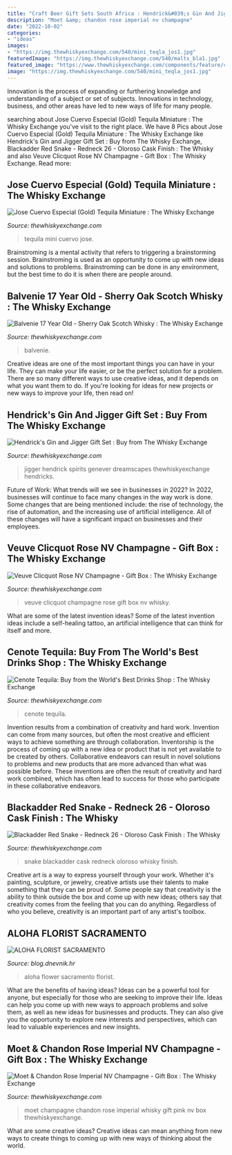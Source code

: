 ```yaml
---
title: "Craft Beer Gift Sets South Africa : Hendrick&#039;s Gin And Jigger Gift Set : Buy From The Whisky Exchange"
description: "Moet &amp; chandon rose imperial nv champagne"
date: "2022-10-02"
categories:
- "ideas"
images:
- "https://img.thewhiskyexchange.com/540/mini_teqla_jos1.jpg"
featuredImage: "https://img.thewhiskyexchange.com/540/malts_bla1.jpg"
featured_image: "https://www.thewhiskyexchange.com/components/feature/cenotetequila/assets/application/images/summary.jpg"
image: "https://img.thewhiskyexchange.com/540/mini_teqla_jos1.jpg"
---
```



Innovation is the process of expanding or furthering knowledge and understanding of a subject or set of subjects. Innovations in technology, business, and other areas have led to new ways of life for many people.

	

		
searching about Jose Cuervo Especial (Gold) Tequila Miniature : The Whisky Exchange you've visit to the right place. We have 8 Pics about Jose Cuervo Especial (Gold) Tequila Miniature : The Whisky Exchange like Hendrick&#039;s Gin and Jigger Gift Set : Buy from The Whisky Exchange, Blackadder Red Snake - Redneck 26 - Oloroso Cask Finish : The Whisky and also Veuve Clicquot Rose NV Champagne - Gift Box : The Whisky Exchange. Read more:
		
    
## Jose Cuervo Especial (Gold) Tequila Miniature : The Whisky Exchange

<img loading=lazy src="https://img.thewhiskyexchange.com/540/mini_teqla_jos1.jpg" onerror="this.onerror=null;this.src='https://tse4.mm.bing.net/th?id=OIP.kINJga9R9P7wkZ7EjRVQbwHaJ4&amp;pid=15.1';" alt="Jose Cuervo Especial (Gold) Tequila Miniature : The Whisky Exchange">

_Source: thewhiskyexchange.com_

>tequila mini cuervo jose. 

	

Brainstroming is a mental activity that refers to triggering a brainstorming session. Brainstroming is used as an opportunity to come up with new ideas and solutions to problems. Brainstroming can be done in any environment, but the best time to do it is when there are people around.

    
## Balvenie 17 Year Old - Sherry Oak Scotch Whisky : The Whisky Exchange

<img loading=lazy src="https://img.thewhiskyexchange.com/540/balob.17yov3.jpg" onerror="this.onerror=null;this.src='https://tse3.mm.bing.net/th?id=OIP.sTyixy3IWpWYUHJDXQuRXgHaJ4&amp;pid=15.1';" alt="Balvenie 17 Year Old - Sherry Oak Scotch Whisky : The Whisky Exchange">

_Source: thewhiskyexchange.com_

>balvenie. 

	

Creative ideas are one of the most important things you can have in your life. They can make your life easier, or be the perfect solution for a problem. There are so many different ways to use creative ideas, and it depends on what you want them to do. If you're looking for ideas for new projects or new ways to improve your life, then read on!

    
## Hendrick&#039;s Gin And Jigger Gift Set : Buy From The Whisky Exchange

<img loading=lazy src="https://img.thewhiskyexchange.com/540/gin_hen17.jpg" onerror="this.onerror=null;this.src='https://tse3.mm.bing.net/th?id=OIP.yxAfKejrfT6wsj_TQwlzdAHaJ4&amp;pid=15.1';" alt="Hendrick&#039;s Gin and Jigger Gift Set : Buy from The Whisky Exchange">

_Source: thewhiskyexchange.com_

>jigger hendrick spirits genever dreamscapes thewhiskyexchange hendricks. 

	

Future of Work: What trends will we see in businesses in 2022?
In 2022, businesses will continue to face many changes in the way work is done. Some changes that are being mentioned include: the rise of technology, the rise of automation, and the increasing use of artificial intelligence. All of these changes will have a significant impact on businesses and their employees.

    
## Veuve Clicquot Rose NV Champagne - Gift Box : The Whisky Exchange

<img loading=lazy src="https://img.thewhiskyexchange.com/540/champ_veu27.jpg" onerror="this.onerror=null;this.src='https://tse4.mm.bing.net/th?id=OIP.iXfQqPC7VjAyY6XFQ3-XmgHaJ4&amp;pid=15.1';" alt="Veuve Clicquot Rose NV Champagne - Gift Box : The Whisky Exchange">

_Source: thewhiskyexchange.com_

>veuve clicquot champagne rose gift box nv whisky. 

	

What are some of the latest invention ideas?
Some of the latest invention ideas include a self-healing tattoo, an artificial intelligence that can think for itself and more.

    
## Cenote Tequila: Buy From The World&#039;s Best Drinks Shop : The Whisky Exchange

<img loading=lazy src="https://www.thewhiskyexchange.com/components/feature/cenotetequila/assets/application/images/summary.jpg" onerror="this.onerror=null;this.src='https://tse1.mm.bing.net/th?id=OIP.h6OwPHgIGzFcTB4GfK_9bwHaD4&amp;pid=15.1';" alt="Cenote Tequila: Buy from the World&#039;s Best Drinks Shop : The Whisky Exchange">

_Source: thewhiskyexchange.com_

>cenote tequila. 

	

Invention results from a combination of creativity and hard work.
Invention can come from many sources, but often the most creative and efficient ways to achieve something are through collaboration. Inventorship is the process of coming up with a new idea or product that is not yet available to be created by others. Collaborative endeavors can result in novel solutions to problems and new products that are more advanced than what was possible before. These inventions are often the result of creativity and hard work combined, which has often lead to success for those who participate in these collaborative endeavors.

    
## Blackadder Red Snake - Redneck 26 - Oloroso Cask Finish : The Whisky

<img loading=lazy src="https://img.thewhiskyexchange.com/540/malts_bla1.jpg" onerror="this.onerror=null;this.src='https://tse2.mm.bing.net/th?id=OIP.9Drf6fSpE7ojUOu0_O9CAwHaJ4&amp;pid=15.1';" alt="Blackadder Red Snake - Redneck 26 - Oloroso Cask Finish : The Whisky">

_Source: thewhiskyexchange.com_

>snake blackadder cask redneck oloroso whisky finish. 

	

Creative art is a way to express yourself through your work. Whether it's painting, sculpture, or jewelry, creative artists use their talents to make something that they can be proud of. Some people say that creativity is the ability to think outside the box and come up with new ideas; others say that creativity comes from the feeling that you can do anything. Regardless of who you believe, creativity is an important part of any artist's toolbox.

    
## ALOHA FLORIST SACRAMENTO

<img loading=lazy src="http://bit.ly/rpxBqs" onerror="this.onerror=null;this.src='https://tse1.mm.bing.net/th?id=OIP.l8eS8OxW2X1i-x4HYYWk5AHaFS&amp;pid=15.1';" alt="ALOHA FLORIST SACRAMENTO">

_Source: blog.dnevnik.hr_

>aloha flower sacramento florist. 

	

What are the benefits of having ideas?
Ideas can be a powerful tool for anyone, but especially for those who are seeking to improve their life. Ideas can help you come up with new ways to approach problems and solve them, as well as new ideas for businesses and products. They can also give you the opportunity to explore new interests and perspectives, which can lead to valuable experiences and new insights.

    
## Moet &amp; Chandon Rose Imperial NV Champagne - Gift Box : The Whisky Exchange

<img loading=lazy src="https://img.thewhiskyexchange.com/540/champ_moe3.jpg" onerror="this.onerror=null;this.src='https://tse4.mm.bing.net/th?id=OIP.opY8eg4IRwiQuhN787WX4QHaJ4&amp;pid=15.1';" alt="Moet &amp; Chandon Rose Imperial NV Champagne - Gift Box : The Whisky Exchange">

_Source: thewhiskyexchange.com_

>moet champagne chandon rose imperial whisky gift pink nv box thewhiskyexchange. 

	

What are some creative ideas?
Creative ideas can mean anything from new ways to create things to coming up with new ways of thinking about the world.

